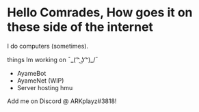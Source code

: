 # Hello Comrades, How goes it on these side of the internet
I do computers (sometimes).

things Im working on ¯\_( ͡ᵔ ͜ʖ ͡ᵔ)_/¯
- AyameBot
- AyameNet (WIP)
- Server hosting hmu

Add me on Discord @ ARKplayz#3818!

